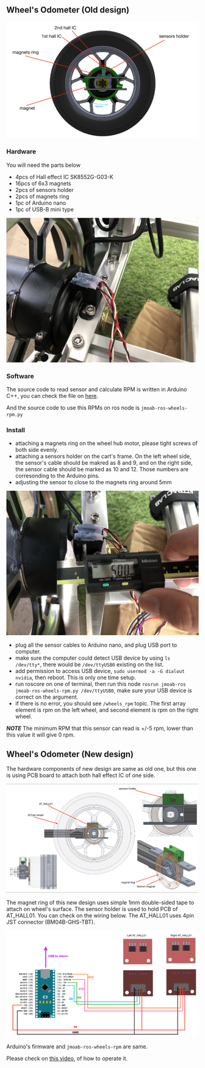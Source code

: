 ## Wheel's Odometer (Old design)

![](../images/hall_wheels.png)

### Hardware

You will need the parts below

- 4pcs of Hall effect IC SK8552G-G03-K 
- 16pcs of 6x3 magnets
- 2pcs of sensors holder
- 2pcs of magnets ring
- 1pc of Arduino nano
- 1pc of USB-B mini type

![](../images/actual_sensor.jpeg)

### Software

The source code to read sensor and calculate RPM is written in Arduino C++, you can check the file on [here](../arduino/hall_odom_2wheels_PCINT/hall_odom_2wheels_PCINT.ino).

And the source code to use this RPMs on ros node is `jmoab-ros-wheels-rpm.py`


### Install

- attaching a magnets ring on the wheel hub motor, please tight screws of both side evenly.
- attaching a sensors holder on the cart's frame. On the left wheel side, the sensor's cable should be makred as 8 and 9, and on the right side, the sensor cable should be marked as 10 and 12. Those numbers are corresonding to the Arduino pins.
- adjusting the sensor to close to the magnets ring around 5mm

![](../images/adjusting_sensor.jpeg)

- plug all the sensor cables to Arduino nano, and plug USB port to computer.
- make sure the computer could detect USB device by using `ls /dev/tty*`, there would be `/dev/ttyUSB0` existing on the list.
- add permission to access USB device, `sudo usermod -a -G dialout nvidia`, then reboot. This is only one time setup.
- run roscore on one of terminal, then run this node `rosrun jmoab-ros jmoab-ros-wheels-rpm.py /dev/ttyUSB0`, make sure your USB device is correct on the argument.
- if there is no error, you should see `/wheels_rpm` topic. The first array element is rpm on the left wheel, and second element is rpm on the right wheel.


***NOTE***
The minimum RPM that this sensor can read is +/-5 rpm, lower than this value it will give 0 rpm.

## Wheel's Odometer (New design)

The hardware components of new design are same as old one, but this one is using PCB board to attach both hall effect IC of one side.

![](../images/AT_HALL01_diagram.png)

The magnet ring of this new design uses simple 1mm double-sided tape to attach on wheel's surface. The sensor holder is used to hold PCB of AT_HALL01. You can check on the wiring below. The AT_HALL01 uses 4pin JST connector (BM04B-GHS-TBT).

![](../images/AT_HALL01_schematic.png)

Arduino's firmware and `jmoab-ros-wheels-rpm` are same.

Please check on [this video](https://youtu.be/tCoUMoUfn2s), of how to operate it.